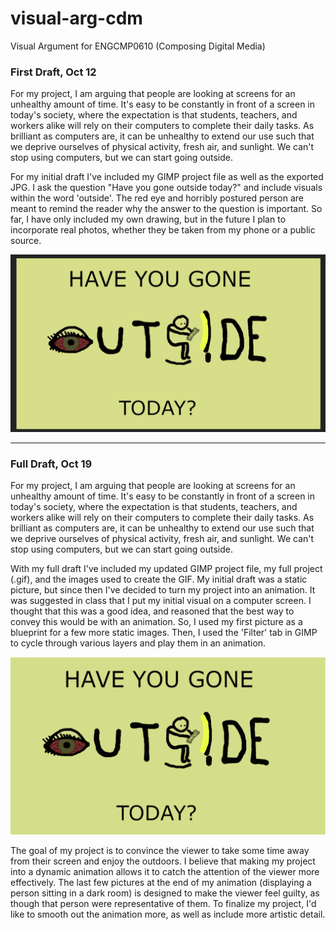 # visual-arg-cdm
Visual Argument for ENGCMP0610 (Composing Digital Media)

<h3>First Draft, Oct 12</h3>
<p>For my project, I am arguing that people are looking at screens for an unhealthy amount of time. It's easy to be constantly in front of a screen in today's society, where the expectation is that students, teachers, and workers alike will rely on their computers to complete their daily tasks. As brilliant as computers are, it can be unhealthy to extend our use such that we deprive ourselves of physical activity, fresh air, and sunlight. We can't stop using computers, but we can start going outside. </p>

<p>For my initial draft I've included my GIMP project file as well as the exported JPG. I ask the question "Have you gone outside today?" and include visuals within the word 'outside'. The red eye and horribly postured person are meant to remind the reader why the answer to the question is important. So far, I have only included my own drawing, but in the future I plan to incorporate real photos, whether they be taken from my phone or a public source.</p>

<img src="img/go-outside-full1.jpg">

<hr>

<h3>Full Draft, Oct 19</h3>
<p>For my project, I am arguing that people are looking at screens for an unhealthy amount of time. It's easy to be constantly in front of a screen in today's society, where the expectation is that students, teachers, and workers alike will rely on their computers to complete their daily tasks. As brilliant as computers are, it can be unhealthy to extend our use such that we deprive ourselves of physical activity, fresh air, and sunlight. We can't stop using computers, but we can start going outside. </p>

<p>With my full draft I've included my updated GIMP project file, my full project (.gif), and the images used to create the GIF. My initial draft was a static picture, but since then I've decided to turn my project into an animation. It was suggested in class that I put my initial visual on a computer screen. I thought that this was a good idea, and reasoned that the best way to convey this would be with an animation. So, I used my first picture as a blueprint for a few more static images. Then, I used the 'Filter' tab in GIMP to cycle through various layers and play them in an animation.</p>

<img src="full-project.gif">

<p>The goal of my project is to convince the viewer to take some time away from their screen and enjoy the outdoors. I believe that making my project into a dynamic animation allows it to catch the attention of the viewer more effectively. The last few pictures at the end of my animation (displaying a person sitting in a dark room) is designed to make the viewer feel guilty, as though that person were representative of them. To finalize my project, I'd like to smooth out the animation more, as well as include more artistic detail.</p>

